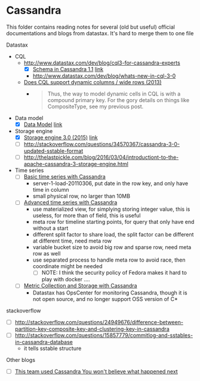 # Cassandra

This folder contains reading notes for several (old but useful) official documentations
and blogs from datastax. It's hard to merge them to one file

Datastax

- CQL
  - http://www.datastax.com/dev/blog/cql3-for-cassandra-experts
    - [x] [Schema in Cassandra 1.1](schema-in-cassandra-1-1.md) [link](http://www.datastax.com/dev/blog/schema-in-cassandra-1-1)
    - http://www.datastax.com/dev/blog/whats-new-in-cql-3-0
  - [Does CQL support dynamic columns / wide rows (2013)](http://www.datastax.com/dev/blog/does-cql-support-dynamic-columns-wide-rows)
    - > Thus, the way to model dynamic cells in CQL is with a compound primary key. For the gory details on things like CompositeType, see my previous post.
- Data model
  - [x] [Data Model](1.0-about-data-model.md) [link](http://docs.datastax.com/en/archived/cassandra/1.0/docs/ddl/index.html)
- Storage engine
  - [x] [Storage engine 3.0 (2015)](3.0-storage-engine.md) [link](http://www.datastax.com/2015/12/storage-engine-30)
  - [ ] http://stackoverflow.com/questions/34570367/cassandra-3-0-updated-sstable-format
  - [ ] http://thelastpickle.com/blog/2016/03/04/introductiont-to-the-apache-cassandra-3-storage-engine.html
- Time series
  - [ ] [Basic time series with Cassandra](http://www.rubyscale.com/post/143067470585/basic-time-series-with-cassandra)
    - server-1-load-20110306, put date in the row key, and only have time in column
    - small physical row, no larger than 10MB
  - [ ] [Advanced time series with Cassandra](http://www.datastax.com/dev/blog/advanced-time-series-with-cassandra)
    - use materialized view, for simplying storing integer value, this is useless, for more than of field, this is useful
    - meta row for timeline starting points, for query that only have end without a start
    - different split factor to share load, the split factor can be different at different time, need meta row
    - variable bucket size to avoid big row and sparse row, need meta row as well
    - use separated process to handle meta row to avoid race, then coordinate might be needed
      - [ ] NOTE: I think the security policy of Fedora makes it hard to play with docker ....
  - [ ] [Metric Collection and Storage with Cassandra](http://www.datastax.com/dev/blog/metric-collection-and-storage-with-cassandra)
    - Datastax has OpsCenter for monitoring Cassandra, though it is not open source, and no longer support OSS version of C*

stackoverflow

- [ ] http://stackoverflow.com/questions/24949676/difference-between-partition-key-composite-key-and-clustering-key-in-cassandra
- [ ] http://stackoverflow.com/questions/15857779/commitlog-and-sstables-in-cassandra-database
  - it tells sstable structure

Other blogs

- [ ] [This team used Cassandra You won't believe what happened next](https://blog.parsely.com/post/1928/cass/)
